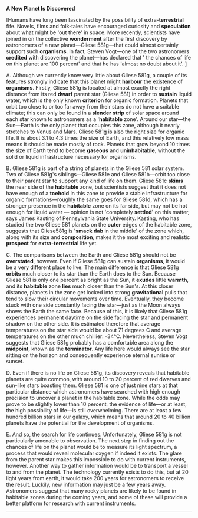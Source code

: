 
**A New Planet Is Discovered**

[Humans have long been fascinated by the possibility of extra-**terrestrial** fife. Novels, films and folk-tales have encouraged curiosity and **speculation** about what might be 'out there' in space. More recently, scientists have joined in on the collective **wonderment** after the first discovery by astronomers of a new planet—Gliese 581g—that could almost certainly support such **organisms**. In fact, Steven Vogt—one of the two astronomers **credited** with discovering the planet—has declared that ' the chances of life on this planet are 100 percent' and that he has 'almost no doubt about it'. ]

A. Although we currently know very little about Gliese 581g, a couple of its features strongly indicate that this planet might **harbour** the existence of **organisms**. Firstly, Gliese 581g is located at almost exactly the right distance from its red **dwarf** parent star (Gliese 581) in order to **sustain** liquid water, which is the only known **criterion** for organic formation. Planets that orbit too close to or too far away from their stars do not have a suitable climate; this can only be found in a **slender** **strip** of solar space around each star known to astronomers as a '**habitable** zone'. Around our star—the Sun—Earth is the only planet that occupies this zone, although it nearly stretches to Venus and Mars. Gliese 581g is also the right size for organic life. It is about 3.1 to 4.3 times the size of Earth, and this relatively low mass means it should be made mostly of rock. Planets that grow beyond 10 times the size of Earth tend to become **gaseous** and **uninhabitable**, without the solid or liquid infrastructure necessary for organisms.

B. Gliese 581g is part of a string of planets in the Gliese 581 solar system. Two of Gliese 581g's siblings—Gliese 581e and Gliese 581b—orbit too close to their parent star to support any kind of life on them. Gliese 581c **skims** the near side of the **habitable** zone, but scientists suggest that it does not have enough of a **toehold** in this zone to provide a stable infrastructure for organic formations—roughly the same goes for Gliese 581d, which has a stronger presence in the **habitable** zone on its far side, but may not be hot enough for liquid water — opinion is not 'completely **settled**' on this matter, says James Kasting of Pennsylvania State University. Kasting, who has studied the two Gliese 581 planets on the **outer** edges of the habitable zone, suggests that Gliese581g is '**smack** **dab** in the middle' of the zone which, along with its size and **composition**, makes it the most exciting and realistic **prospect** for **extra-terrestrial** life yet.

C. The comparisons between the Earth and Gliese 581g should not be **overstated**, however. Even if Gliese 581g can sustain **organisms**, it would be a very different place to live. The main difference is that Gliese 581g **orbits** much closer to its star than the Earth does to the Sun. Because Gliese 581 is only one percent as bright as the Sun, it **exudes** little **warmth**, and its **habitable** zone **lies** much closer than the Sun's. At this closer distance, planets in the zone get locked into strong **gravitational** pulls that tend to slow their circular movements over time. Eventually, they become stuck with one side constantly facing the star—just as the Moon always shows the Earth the same face. Because of this, it is likely that Gliese 581g experiences permanent daytime on the side facing the star and permanent shadow on the other side. It is estimated therefore that average temperatures on the star side would be about 71 degrees C and average temperatures on the other much chillier: -34℃. Nevertheless, Steven Vogt suggests that Gliese 581g probably has a comfortable area along the **midpoint**, known as the **terminator**. Any life here would always see the star sitting on the horizon and consequently experience eternal sunrise or sunset.

D. Even if there is no life on Gliese 581g, its discovery reveals that habitable planets are quite common, with around 10 to 20 percent of red dwarves and sun-like stars boasting them. Gliese 581 is one of just nine stars at that particular distance which astronomers have searched with high enough precision to uncover a planet in the habitable zone. While the odds may prove to be slightly lower than 10 percent, the evidence of life—or at least, the high possibility of life—is still overwhelming. There are at least a few hundred billion stars in our galaxy, which means that around 20 to 40 billion planets have the potential for the development of organisms.

E. And so, the search for life continues. Unfortunately, Gliese 581g is not particularly amenable to observation. The next step in finding out the chances of life on the planet would be to measure its light spectrum, a process that would reveal molecular oxygen if indeed it exists. The glare from the parent star makes this impossible to do with current instruments, however. Another way to gather information would be to transport a vessel to and from the planet. The technology currently exists to do this, but at 20 light years from earth, it would take 200 years for astronomers to receive the result. Luckily, new information may just be a few years away. Astronomers suggest that many rocky planets are likely to be found in habitable zones during the coming years, and some of these will provide a better platform for research with current instruments.

---


